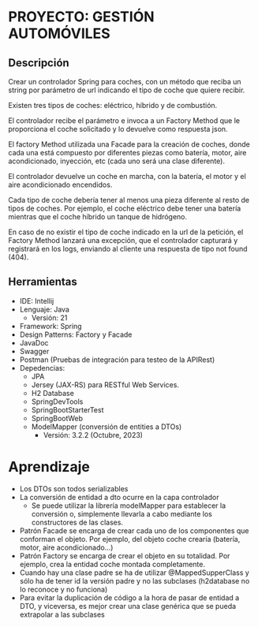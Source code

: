 # PROYECTO: GESTIÓN AUTOMÓVILES

## Descripción
Crear un controlador Spring para coches, con un método que reciba un string por parámetro de url indicando el tipo de coche que quiere recibir.

Existen tres tipos de coches: eléctrico, híbrido y de combustión.

El controlador recibe el parámetro e invoca a un Factory Method que le proporciona el coche solicitado y lo devuelve como respuesta json.

El factory Method utilizada una Facade para la creación de coches, donde cada una está compuesto por diferentes piezas como batería, motor, aire acondicionado, inyección, etc (cada uno será una clase diferente).

El controlador devuelve un coche en marcha, con la batería, el motor y el aire acondicionado encendidos.

Cada tipo de coche debería tener al menos una pieza diferente al resto de tipos de coches. Por ejemplo, el coche eléctrico debe tener una batería mientras que el coche híbrido un tanque de hidrógeno.

En caso de no existir el tipo de coche indicado en la url de la petición, el Factory Method lanzará una excepción, que el controlador capturará y registrará en los logs, enviando al cliente una respuesta de tipo not found (404).


## Herramientas

* IDE: Intellij
* Lenguaje: Java
  * Versión: 21
* Framework: Spring
* Design Patterns: Factory y Facade
* JavaDoc
* Swagger
* Postman (Pruebas de integración para testeo de la APIRest)
* Depedencias:
  * JPA
  * Jersey (JAX-RS) para RESTful Web Services. 
  * H2 Database
  * SpringDevTools
  * SpringBootStarterTest
  * SpringBootWeb
  * ModelMapper (conversión de entities a DTOs)
    * Versión: 3.2.2 (Octubre, 2023)

# Aprendizaje

* Los DTOs son todos serializables
* La conversión de entidad a dto ocurre en la capa controlador
  * Se puede utilizar la librería modelMapper para establecer la conversión o, simplemente llevarla a cabo mediante los constructores de las clases.
* Patrón Facade se encarga de crear cada uno de los componentes que conforman el objeto. Por ejemplo, del objeto coche crearía (batería, motor, aire acondicionado...)
* Patrón Factory se encarga de crear el objeto en su totalidad. Por ejemplo, crea la entidad coche montada completamente.
* Cuando hay una clase padre se ha de utilizar @MappedSupperClass y sólo ha de tener id la versión padre y no las subclases (h2database no lo reconoce y no funciona)
* Para evitar la duplicación de código a la hora de pasar de entidad a DTO, y viceversa, es mejor crear una clase genérica que se pueda extrapolar a las subclases